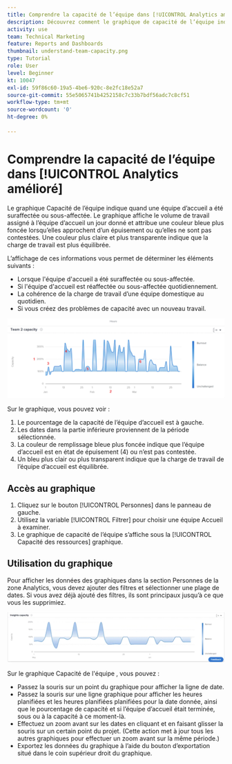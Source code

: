```yaml
---
title: Comprendre la capacité de l’équipe dans [!UICONTROL Analytics amélioré]
description: Découvrez comment le graphique de capacité de l’équipe indique quand une équipe d’accueil a été suraffectée ou sous-affectée.
activity: use
team: Technical Marketing
feature: Reports and Dashboards
thumbnail: understand-team-capacity.png
type: Tutorial
role: User
level: Beginner
kt: 10047
exl-id: 59f86c60-19a5-4be6-920c-8e2fc18e52a7
source-git-commit: 55e5065741b4252158c7c33b7bdf56adc7c8cf51
workflow-type: tm+mt
source-wordcount: '0'
ht-degree: 0%

---
```


# Comprendre la capacité de l’équipe dans [!UICONTROL Analytics amélioré]

Le graphique Capacité de l’équipe indique quand une équipe d’accueil a été suraffectée ou sous-affectée. Le graphique affiche le volume de travail assigné à l’équipe d’accueil un jour donné et attribue une couleur bleue plus foncée lorsqu’elles approchent d’un épuisement ou qu’elles ne sont pas contestées. Une couleur plus claire et plus transparente indique que la charge de travail est plus équilibrée.

L’affichage de ces informations vous permet de déterminer les éléments suivants :

* Lorsque l&#39;équipe d&#39;accueil a été suraffectée ou sous-affectée.
* Si l&#39;équipe d&#39;accueil est réaffectée ou sous-affectée quotidiennement.
* La cohérence de la charge de travail d’une équipe domestique au quotidien.
* Si vous créez des problèmes de capacité avec un nouveau travail.

![Une image montrant un graphique de capacité d’équipe avec des nombres sur les zones décrites dans les puces ci-dessous](assets/section-3-4.png)

Sur le graphique, vous pouvez voir :

1. Le pourcentage de la capacité de l’équipe d’accueil est à gauche.
1. Les dates dans la partie inférieure proviennent de la période sélectionnée.
1. La couleur de remplissage bleue plus foncée indique que l’équipe d’accueil est en état de épuisement (4) ou n’est pas contestée.
1. Un bleu plus clair ou plus transparent indique que la charge de travail de l’équipe d’accueil est équilibrée.

## Accès au graphique

1. Cliquez sur le bouton [!UICONTROL Personnes] dans le panneau de gauche.
1. Utilisez la variable [!UICONTROL Filtrer] pour choisir une équipe Accueil à examiner.
1. Le graphique de capacité de l’équipe s’affiche sous la [!UICONTROL Capacité des ressources] graphique.

## Utilisation du graphique

Pour afficher les données des graphiques dans la section Personnes de la zone Analytics, vous devez ajouter des filtres et sélectionner une plage de dates. Si vous avez déjà ajouté des filtres, ils sont principaux jusqu’à ce que vous les supprimiez.

![Image montrant un graphique de capacité d’équipe](assets/section-3-5.png)

Sur le graphique Capacité de l&#39;équipe , vous pouvez :

* Passez la souris sur un point du graphique pour afficher la ligne de date.
* Passez la souris sur une ligne graphique pour afficher les heures planifiées et les heures planifiées planifiées pour la date donnée, ainsi que le pourcentage de capacité et si l’équipe d’accueil était terminée, sous ou à la capacité à ce moment-là.
* Effectuez un zoom avant sur les dates en cliquant et en faisant glisser la souris sur un certain point du projet. (Cette action met à jour tous les autres graphiques pour effectuer un zoom avant sur la même période.)
* Exportez les données du graphique à l’aide du bouton d’exportation situé dans le coin supérieur droit du graphique.
